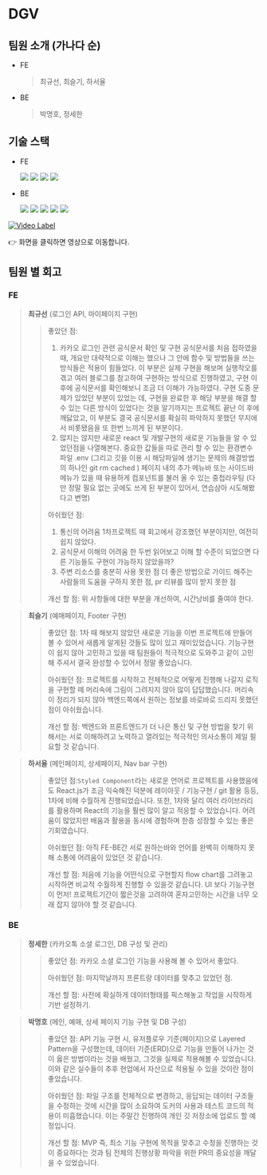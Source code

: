 # DGV

## 팀원 소개 (가나다 순)

- FE

  > 최규선, 최슬기, 하서율

- BE

  > 박명호, 정세한

## 기술 스택

- FE

  <img src="https://img.shields.io/badge/HTML5-E34F26?style=round&logo=HTML5&logoColor=white" />
  <img src="https://img.shields.io/badge/CSS3-1572B6?style=round&logo=CSS3&logoColor=white" />
  <img src="https://img.shields.io/badge/JS-F7DF1E?style=round&logo=JavaScript&logoColor=white" />
  <img src="https://img.shields.io/badge/React.js-61DAFB?style=round&logo=React&logoColor=white" />

- BE

  <img src="https://img.shields.io/badge/Node.js-339933?style=round&logo=Node.js&logoColor=white" />
  <img src="https://img.shields.io/badge/Express-666666?style=round&logo=Express&logoColor=white" />
  <img src="https://img.shields.io/badge/TypeORM-222222?style=round&logo=typeorm&logoColor=white" />

  <img src="https://img.shields.io/badge/MySQL-4479A1?style=round&logo=MySQL&logoColor=white" /> 
  <img src="https://img.shields.io/badge/AWS-232F3E?style=round&logo=Amazon%20AWS&logoColor=white"/>

[![Video Label](https://img.youtube.com/vi/yq8nFL97u9M/0.jpg)](https://youtu.be/yq8nFL97u9M)

👉 화면을 클릭하면 영상으로 이동합니다.

## 팀원 별 회고
### FE

> **최규선** (로그인 API, 마이페이지 구현)
> > 좋았던 점: 
> > 1. 카카오 로그인 관련 공식문서 확인 및 구현
공식문서를 처음 접하였을 때, 개요만 대략적으로 이해는 했으나 그 안에 함수 및 방법들을 쓰는 방식들은 적용이 힘들었다. 이 부분은 실제 구현을 해보며 실행착오를 겪고 여러 블로그를 참고하여 구현하는 방식으로 진행하였고, 구현 이후에 공식문서를 확인해보니 조금 더 이해가 가능하였다. 구현 도중 문제가 있었던 부분이 있었는 데, 구현을 완료한 후 해당 부분을 해결 할 수 있는 다른 방식이 있었다는 것을 알기까지는 프로젝트 끝난 이 후에 깨닳았고, 이 부분도 결국 공식문서를 확실히 파악하지 못했던 무지에서 비롯됐음을 또 한번 느끼게 된 부분이다.
> > 2. 많지는 않지만 새로운 react 및 개발구현의 새로운 기능들을 알 수 있었던점을 나열해본다.
중요한 값들을 따로 관리 할 수 있는 환경변수 파일 .env (그리고 깃을 이용 시 해당파일에 생기는 문제의 해결방법의 하나인 git rm cached )
페이지 내의 추가 메뉴바 또는 사이드바메뉴가 있을 때 유용하게 컴포넌트를 불러 올 수 있는 중첩라우팅 (다만 정말 필요 없는 곳에도 쓰게 된 부분이 있어서, 연습삼아 시도해봤다고 변명)
> > 
> > 아쉬웠던 점:
> > 1. 통신의 어려움
1차프로젝트 때 회고에서 강조했던 부분이지만, 여전히 쉽지 않았다.
> > 2. 공식문서 이해의 어려움
한 두번 읽어보고 이해 할 수준이 되었으면 다른 기능들도 구현이 가능하지 않았을까?
> > 3. 주변 리소스를 충분히 사용 못한 점
더 좋은 방법으로 가이드 해주는 사람들의 도움을 구하지 못한 점, pr 리뷰를 많이 받지 못한 점
> > 
> > 개선 할 점: 위 사항들에 대한 부분을 개선하여, 시간낭비를 줄여야 한다.

> **최슬기** (예매페이지, Footer 구현)
> > 좋았던 점: 1차 때 해보지 않았던 새로운 기능을 이번 프로젝트에 만들어 볼 수 있어서 새롭게 알게된 것들도 많이 있고 재미있었습니다. 기능구현이 쉽지 않아 고민하고 있을 때 팀원들이 적극적으로 도와주고 같이 고민해 주셔서 결국 완성할 수 있어서 정말 좋았습니다.
> > 
> > 아쉬웠던 점: 프로젝트를 시작하고 전체적으로 어떻게 진행해 나갈지 로직을 구현할 떼 머리속에 그림이 그려지지 않아 많이 답답했습니다. 머리속이 정리가 되지 않아 백엔드쪽에서 원하는 정보를 바로바로 드리지 못했던 점이 아쉬웠습니다. 
> > 
> > 개선 할 점: 백엔드와 프론트엔드가 더 나은 통신 및 구현 방법을 찾기 위해서는 서로 이해하려고 노력하고 열려있는 적극적인 의사소통이 제일 필요할 것 같습니다. 

> **하서율** (메인페이지, 상세페이지, Nav bar 구현)
> > 좋았던 점:`Styled Component`라는 새로운 언어로 프로젝트를 사용했음에도  React.js가 조금 익숙해진 덕분에 레이아웃 / 기능구현 / git 활용 등등, 1차에 비해 수월하게 진행되었습니다.
또한, 1차와 달리 여러 라이브러리를 활용하며 React의 기능을 훨씬 많이 알고 적응할 수 있었습니다.
어려움이 많았지만 배움과 활용을 동시에 경험하며 한층 성장할 수 있는 좋은기회였습니다.
> > 
> > 아쉬웠던 점: 아직 FE-BE간 서로 원하는바와 언어를 완벽히 이해하지 못해 소통에 어려움이 있었던 것 같습니다.
> > 
> > 개선 할 점: 처음에 기능을 어떤식으로 구현할지 flow chart를 그려놓고 시작하면 비교적 수월하게 진행할 수 있을것 같습니다.
UI 보다 기능구현이 먼저!
프로젝트기간이 짧은것을 고려하여 혼자고민하는 시간을 너무 오래 잡지 않아야 할 것 같습니다.

### BE

> **정세한** (카카오톡 소셜 로그인, DB 구성 및 관리)
> > 좋았던 점: 카카오 소셜 로그인 기능을 사용해 볼 수 있어서 좋았다.
> > 
> > 아쉬웠던 점: 마지막날까지 프론트랑 데이터를 맞추고 있었던 점.
> > 
> > 개선 할 점: 사전에 확실하게 데이터형태를 픽스해놓고 작업을 시작하게 기반 설정하기.

> **박명호** (메인, 예매, 상세 페이지 기능 구현 및 DB 구성)
> > 좋았던 점:  API 기능 구현 시, 유저플로우 기준(페이지)으로 Layered Pattern을 구성했는데, 데이터 기준(ERD)으로 기능을 만들어 나가는 것이 옳은 방법이라는 것을 배웠고, 그것을 실제로 적용해볼 수 있었습니다. 이와 같은 실수들이 추후 현업에서 자산으로 적용될 수 있을 것이란 점이 좋았습니다.
> > 
> > 아쉬웠던 점: 파일 구조를 전체적으로 변경하고, 응답되는 데이터 구조들을 수정하는 것에 시간을 많이 소요하여 도커의 사용과 테스트 코드의 적용이 미흡했습니다. 이는 주말간 진행하여 개인 깃 저장소에 업로드 할 예정입니다.
> > 
> > 개선 할 점: MVP 즉, 최소 기능 구현에 목적을 맞추고 수정을 진행하는 것이 중요하다는 것과 팀 전체의 진행상황 파악을 위한 PR의 중요성을 깨달을 수 있었습니다.
